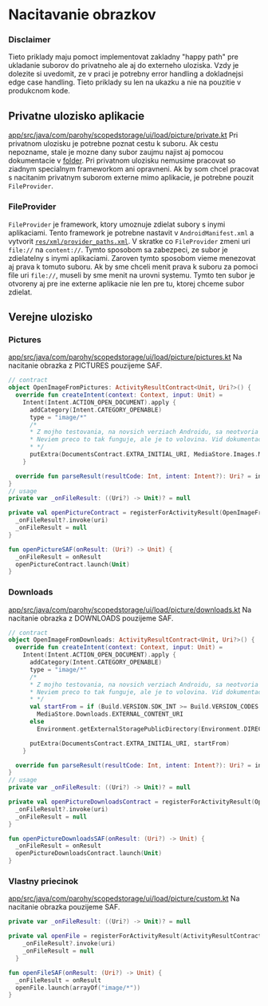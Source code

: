 # Nacitavanie obrazkov
### Disclaimer
Tieto priklady maju pomoct implementovat zakladny "happy path" pre ukladanie suborov do privatneho ale aj do externeho uloziska. Vzdy je dolezite si uvedomit, ze v praci je potrebny error handling a dokladnejsi edge case handling. Tieto priklady su len na ukazku a nie na pouzitie v produkcnom kode.

## Privatne ulozisko aplikacie
[app/src/java/com/parohy/scopedstorage/ui/load/picture/private.kt](./private.kt)
Pri privatnom ulozisku je potrebne poznat cestu k suboru. Ak cestu nepozname, stale je mozne dany subor zaujmu najist aj pomocou dokumentacie v [folder](folder/README.md).
Pri privatnom ulozisku nemusime pracovat so ziadnym specialnym frameworkom ani opravneni. Ak by som chcel pracovat s nacitanim privatnym suborom externe mimo aplikacie,
je potrebne pouzit `FileProvider`.

### FileProvider
`FileProvider` je framework, ktory umoznuje zdielat subory s inymi aplikaciami. Tento framework je potrebne nastavit v `AndroidManifest.xml` a vytvorit [`res/xml/provider_paths.xml`](../README.md#FileProvider).
V skratke co `FileProvider` zmeni uri `file://` na `content://`. Tymto sposobom sa zabezpeci, ze subor je zdielatelny s inymi aplikaciami. Zaroven tymto sposobom
vieme menezovat aj prava k tomuto suboru. Ak by sme chceli menit prava k suboru za pomoci file uri `file://`, museli by sme menit na urovni systemu. Tymto ten subor je otvoreny
aj pre ine externe aplikacie nie len pre tu, ktorej chceme subor zdielat.


## Verejne ulozisko

### Pictures
[app/src/java/com/parohy/scopedstorage/ui/load/picture/pictures.kt](./pictures.kt)
Na nacitanie obrazka z PICTURES pouzijeme SAF.
```kotlin
// contract
object OpenImageFromPictures: ActivityResultContract<Unit, Uri?>() {
  override fun createIntent(context: Context, input: Unit) =
    Intent(Intent.ACTION_OPEN_DOCUMENT).apply {
      addCategory(Intent.CATEGORY_OPENABLE)
      type = "image/*"
      /*
      * Z mojho testovania, na novsich verziach Androidu, sa neotvoria Pictures ale posledne otvorena lokalita
      * Neviem preco to tak funguje, ale je to volovina. Vid dokumentacia DocumentsContract.EXTRA_INITIAL_URI co to na robit.
      * */
      putExtra(DocumentsContract.EXTRA_INITIAL_URI, MediaStore.Images.Media.EXTERNAL_CONTENT_URI)
    }

  override fun parseResult(resultCode: Int, intent: Intent?): Uri? = intent?.data
}
// usage
private var _onFileResult: ((Uri?) -> Unit)? = null

private val openPictureContract = registerForActivityResult(OpenImageFromPictures) { uri: Uri? ->
  _onFileResult?.invoke(uri)
  _onFileResult = null
}

fun openPictureSAF(onResult: (Uri?) -> Unit) {
  _onFileResult = onResult
  openPictureContract.launch(Unit)
}
```

### Downloads
[app/src/java/com/parohy/scopedstorage/ui/load/picture/downloads.kt](./downloads.kt)
Na nacitanie obrazka z DOWNLOADS pouzijeme SAF.
```kotlin
// contract
object OpenImageFromDownloads: ActivityResultContract<Unit, Uri?>() {
  override fun createIntent(context: Context, input: Unit) =
    Intent(Intent.ACTION_OPEN_DOCUMENT).apply {
      addCategory(Intent.CATEGORY_OPENABLE)
      type = "image/*"
      /*
      * Z mojho testovania, na novsich verziach Androidu, sa neotvoria Pictures ale posledne otvorena lokalita
      * Neviem preco to tak funguje, ale je to volovina. Vid dokumentacia DocumentsContract.EXTRA_INITIAL_URI co to na robit.
      * */
      val startFrom = if (Build.VERSION.SDK_INT >= Build.VERSION_CODES.Q)
        MediaStore.Downloads.EXTERNAL_CONTENT_URI
      else
        Environment.getExternalStoragePublicDirectory(Environment.DIRECTORY_DOWNLOADS).toUri()

      putExtra(DocumentsContract.EXTRA_INITIAL_URI, startFrom)
    }

  override fun parseResult(resultCode: Int, intent: Intent?): Uri? = intent?.data
}
// usage
private var _onFileResult: ((Uri?) -> Unit)? = null

private val openPictureDownloadsContract = registerForActivityResult(OpenImageFromDownloads) { uri: Uri? ->
  _onFileResult?.invoke(uri)
  _onFileResult = null
}

fun openPictureDownloadsSAF(onResult: (Uri?) -> Unit) {
  _onFileResult = onResult
  openPictureDownloadsContract.launch(Unit)
}
```

### Vlastny priecinok
[app/src/java/com/parohy/scopedstorage/ui/load/picture/custom.kt](./custom.kt)
Na nacitanie obrazka pouzijeme SAF.
```kotlin
private var _onFileResult: ((Uri?) -> Unit)? = null

private val openFile = registerForActivityResult(ActivityResultContracts.OpenDocument()) { uri: Uri? ->
    _onFileResult?.invoke(uri)
    _onFileResult = null
  }

fun openFileSAF(onResult: (Uri?) -> Unit) {
  _onFileResult = onResult
  openFile.launch(arrayOf("image/*"))
}
```